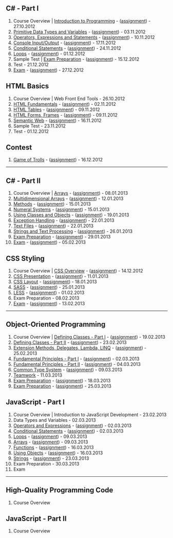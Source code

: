 ## C# - Part I

1. Course Overview | [Introduction to Programming](https://github.com/jasssonpet/TelerikAcademy/tree/master/Programming/1.CSharpPartOne/1.IntroductionToProgramming) - ([assignment](https://github.com/jasssonpet/TelerikAcademy/blob/master/Programming/1.CSharpPartOne/1.IntroductionToProgramming/README.md)) - 27.10.2012
2. [Primitive Data Types and Variables](https://github.com/jasssonpet/TelerikAcademy/tree/master/Programming/1.CSharpPartOne/2.PrimitiveDataTypesAndVariables) - ([assignment](https://github.com/jasssonpet/TelerikAcademy/blob/master/Programming/1.CSharpPartOne/2.PrimitiveDataTypesAndVariables/README.md)) - 03.11.2012
3. [Operators, Expressions and Statements](https://github.com/jasssonpet/TelerikAcademy/tree/master/Programming/1.CSharpPartOne/3.OperatorsExpressionsAndStatements) - ([assignment](https://github.com/jasssonpet/TelerikAcademy/blob/master/Programming/1.CSharpPartOne/3.OperatorsExpressionsAndStatements/README.md)) - 10.11.2012
4. [Console Input/Output](https://github.com/jasssonpet/TelerikAcademy/tree/master/Programming/1.CSharpPartOne/4.ConsoleInputOutput) - ([assignment](https://github.com/jasssonpet/TelerikAcademy/blob/master/Programming/1.CSharpPartOne/4.ConsoleInputOutput/README.md)) - 17.11.2012
5. [Conditional Statements](https://github.com/jasssonpet/TelerikAcademy/tree/master/Programming/1.CSharpPartOne/5.ConditionalStatements) - ([assignment](https://github.com/jasssonpet/TelerikAcademy/blob/master/Programming/1.CSharpPartOne/5.ConditionalStatements/README.md)) - 24.11.2012
6. [Loops](https://github.com/jasssonpet/TelerikAcademy/tree/master/Programming/1.CSharpPartOne/6.Loops) - ([assignment](https://github.com/jasssonpet/TelerikAcademy/blob/master/Programming/1.CSharpPartOne/6.Loops/README.md)) - 01.12.2012
7. Sample Test | [Exam Preparation](https://github.com/jasssonpet/TelerikAcademy/tree/master/Programming/1.CSharpPartOne/7.ExamPreparation) - ([assignment](https://github.com/jasssonpet/TelerikAcademy/blob/master/Programming/1.CSharpPartOne/7.ExamPreparation/README.md)) - 15.12.2012
8. Test - 21.12.2012
9. [Exam](https://github.com/jasssonpet/TelerikAcademy/tree/master/Programming/1.CSharpPartOne/9.Exam) - ([assignment](https://github.com/jasssonpet/TelerikAcademy/blob/master/Programming/1.CSharpPartOne/9.Exam/README.md)) - 27.12.2012

## HTML Basics

1. Course Overview | Web Front End Tools - 26.10.2012
2. [HTML Fundamentals](https://github.com/jasssonpet/TelerikAcademy/tree/master/WebDesign/1.HTMLBasics/2.HTMLFundamentals) - ([assignment](https://github.com/jasssonpet/TelerikAcademy/blob/master/WebDesign/1.HTMLBasics/2.HTMLFundamentals/README.md)) - 02.11.2012
3. [HTML Tables](https://github.com/jasssonpet/TelerikAcademy/tree/master/WebDesign/1.HTMLBasics/3.HTMLTables) - ([assignment](https://github.com/jasssonpet/TelerikAcademy/blob/master/WebDesign/1.HTMLBasics/3.HTMLTables/README.md)) - 09.11.2012
4. [HTML Forms, Frames](https://github.com/jasssonpet/TelerikAcademy/tree/master/WebDesign/1.HTMLBasics/4.HTMLFormsFrames) - ([assignment](https://github.com/jasssonpet/TelerikAcademy/blob/master/WebDesign/1.HTMLBasics/4.HTMLFormsFrames/README.md)) - 09.11.2012
5. [Semantic Web](https://github.com/jasssonpet/TelerikAcademy/tree/master/WebDesign/1.HTMLBasics/5.SemanticWeb) - ([assignment](https://github.com/jasssonpet/TelerikAcademy/blob/master/WebDesign/1.HTMLBasics/5.SemanticWeb/README.md)) - 16.11.2012
6. Sample Test - 23.11.2012
7. Test - 01.12.2012

## Contest

1. [Game of Trolls](https://github.com/jasssonpet/TelerikAcademy/tree/master/Contest/1.TrollsGame) - ([assignment](https://github.com/jasssonpet/TelerikAcademy/blob/master/Contest/1.TrollsGame/README.md)) - 16.12.2012

---

## C# - Part II

1. Course Overview | [Arrays](https://github.com/jasssonpet/TelerikAcademy/tree/master/Programming/2.CSharpPartTwo/1.Arrays) - ([assignment](https://github.com/jasssonpet/TelerikAcademy/blob/master/Programming/2.CSharpPartTwo/1.Arrays/README.md)) - 08.01.2013
2. [Multidimensional Arrays](https://github.com/jasssonpet/TelerikAcademy/tree/master/Programming/2.CSharpPartTwo/2.MultidimensionalArrays) - ([assignment](https://github.com/jasssonpet/TelerikAcademy/blob/master/Programming/2.CSharpPartTwo/2.MultidimensionalArrays/README.md)) - 12.01.2013
3. [Methods](https://github.com/jasssonpet/TelerikAcademy/tree/master/Programming/2.CSharpPartTwo/3.Methods) - ([assignment](https://github.com/jasssonpet/TelerikAcademy/blob/master/Programming/2.CSharpPartTwo/3.Methods/README.md)) - 15.01.2013
4. [Numeral Systems](https://github.com/jasssonpet/TelerikAcademy/tree/master/Programming/2.CSharpPartTwo/4.NumeralSystems) - ([assignment](https://github.com/jasssonpet/TelerikAcademy/blob/master/Programming/2.CSharpPartTwo/4.NumeralSystems/README.md)) - 15.01.2013
5. [Using Classes and Objects](https://github.com/jasssonpet/TelerikAcademy/tree/master/Programming/2.CSharpPartTwo/5.UsingClassesAndObjects) - ([assignment](https://github.com/jasssonpet/TelerikAcademy/blob/master/Programming/2.CSharpPartTwo/5.UsingClassesAndObjects/README.md)) - 19.01.2013
6. [Exception Handling](https://github.com/jasssonpet/TelerikAcademy/tree/master/Programming/2.CSharpPartTwo/6.ExceptionHandling) - ([assignment](https://github.com/jasssonpet/TelerikAcademy/blob/master/Programming/2.CSharpPartTwo/6.ExceptionHandling/README.md)) - 22.01.2013
7. [Text Files](https://github.com/jasssonpet/TelerikAcademy/tree/master/Programming/2.CSharpPartTwo/7.TextFiles) - ([assignment](https://github.com/jasssonpet/TelerikAcademy/blob/master/Programming/2.CSharpPartTwo/7.TextFiles/README.md)) - 22.01.2013
8. [Strings and Text Processing](https://github.com/jasssonpet/TelerikAcademy/tree/master/Programming/2.CSharpPartTwo/8.StringsAndTextProcessing) - ([assignment](https://github.com/jasssonpet/TelerikAcademy/blob/master/Programming/2.CSharpPartTwo/8.StringsAndTextProcessing/README.md)) - 26.01.2013
9. [Exam Preparation](https://github.com/jasssonpet/TelerikAcademy/tree/master/Programming/2.CSharpPartTwo/9.ExamPreparation) - ([assignment](https://github.com/jasssonpet/TelerikAcademy/blob/master/Programming/2.CSharpPartTwo/9.ExamPreparation/README.md)) - 29.01.2013
10. [Exam](https://github.com/jasssonpet/TelerikAcademy/tree/master/Programming/2.CSharpPartTwo/10.Exam) - ([assignment](https://github.com/jasssonpet/TelerikAcademy/blob/master/Programming/2.CSharpPartTwo/10.Exam/README.md)) - 05.02.2013

## CSS Styling

1. Course Overview | [CSS Overview](https://github.com/jasssonpet/TelerikAcademy/tree/master/WebDesign/2.CSSStyling/1.CSSOverview/) - ([assignment](https://github.com/jasssonpet/TelerikAcademy/blob/master/WebDesign/2.CSSStyling/1.CSSOverview/README.md)) - 14.12.2012
2. [CSS Presentation](https://github.com/jasssonpet/TelerikAcademy/tree/master/WebDesign/2.CSSStyling/2.CSSPresentation/) - ([assignment](https://github.com/jasssonpet/TelerikAcademy/blob/master/WebDesign/2.CSSStyling/2.CSSPresentation/README.md)) - 11.01.2013
4. [CSS Layout](https://github.com/jasssonpet/TelerikAcademy/tree/master/WebDesign/2.CSSStyling/3.CSSLayout/) - ([assignment](https://github.com/jasssonpet/TelerikAcademy/blob/master/WebDesign/2.CSSStyling/3.CSSLayout/README.md)) - 18.01.2013
5. [SASS](https://github.com/jasssonpet/TelerikAcademy/tree/master/WebDesign/2.CSSStyling/4.SASS) - ([assignment](https://github.com/jasssonpet/TelerikAcademy/blob/master/WebDesign/2.CSSStyling/4.SASS/README.md)) - 25.01.2013
6. [LESS](https://github.com/jasssonpet/TelerikAcademy/tree/master/WebDesign/2.CSSStyling/5.LESS) - ([assignment](https://github.com/jasssonpet/TelerikAcademy/blob/master/WebDesign/2.CSSStyling/5.LESS/README.md)) - 01.02.2013
7. Exam Preparation - 08.02.2013
8. [Exam](https://github.com/jasssonpet/TelerikAcademy/tree/master/WebDesign/2.CSSStyling/7.Exam) - ([assignment](https://github.com/jasssonpet/TelerikAcademy/blob/master/WebDesign/2.CSSStyling/7.Exam/README.md)) - 13.02.2013

---

## Object-Oriented Programming

1. Course Overview | [Defining Classes - Part I](https://github.com/jasssonpet/TelerikAcademy/tree/master/Programming/3.ObjectOrientedProgramming/1.DefiningClassesPartOne/) - ([assignment](https://github.com/jasssonpet/TelerikAcademy/blob/master/Programming/3.ObjectOrientedProgramming/1.DefiningClassesPartOne/README.md)) - 19.02.2013
2. [Defining Classes - Part II](https://github.com/jasssonpet/TelerikAcademy/tree/master/Programming/3.ObjectOrientedProgramming/2.DefiningClassesPartTwo/) - ([assignment](https://github.com/jasssonpet/TelerikAcademy/blob/master/Programming/3.ObjectOrientedProgramming/2.DefiningClassesPartTwo//README.md)) - 23.02.2013
3. [Extension Methods, Delegates, Lambda, LINQ](https://github.com/jasssonpet/TelerikAcademy/tree/master/Programming/3.ObjectOrientedProgramming/3.ExtensionMethodsDelegatesLambdaLINQ/) - ([assignment](https://github.com/jasssonpet/TelerikAcademy/blob/master/Programming/3.ObjectOrientedProgramming/3.ExtensionMethodsDelegatesLambdaLINQ/README.md)) - 25.02.2013
4. [Fundamental Principles - Part I](https://github.com/jasssonpet/TelerikAcademy/tree/master/Programming/3.ObjectOrientedProgramming/4.FundamentalPrinciplesPartOne/) - ([assignment](https://github.com/jasssonpet/TelerikAcademy/blob/master/Programming/3.ObjectOrientedProgramming/4.FundamentalPrinciplesPartOne/README.md)) - 02.03.2013
5. [Fundamental Principles - Part II](https://github.com/jasssonpet/TelerikAcademy/tree/master/Programming/3.ObjectOrientedProgramming/5.FundamentalPrinciplesPartTwo/) - ([assignment](https://github.com/jasssonpet/TelerikAcademy/blob/master/Programming/3.ObjectOrientedProgramming/5.FundamentalPrinciplesPartTwo/README.md)) - 04.03.2013
6. [Common Type System](https://github.com/jasssonpet/TelerikAcademy/tree/master/Programming/3.ObjectOrientedProgramming/6.CommonTypeSystem/) - ([assignment](https://github.com/jasssonpet/TelerikAcademy/blob/master/Programming/3.ObjectOrientedProgramming/6.CommonTypeSystem/README.md)) - 09.03.2013
7. [Teamwork](https://github.com/jasssonpet/TelerikAcademy/tree/master/Programming/3.ObjectOrientedProgramming/7.Teamwork/) - 11.03.2013
8. [Exam Preparation](https://github.com/jasssonpet/TelerikAcademy/tree/master/Programming/3.ObjectOrientedProgramming/8.ExamPreparation/) - ([assignment](https://github.com/jasssonpet/TelerikAcademy/blob/master/Programming/3.ObjectOrientedProgramming/8.ExamPreparation/README.md)) - 18.03.2013
9. [Exam Preparation](https://github.com/jasssonpet/TelerikAcademy/tree/master/Programming/3.ObjectOrientedProgramming/9.Exam/) - ([assignment](https://github.com/jasssonpet/TelerikAcademy/blob/master/Programming/3.ObjectOrientedProgramming/9.Exam/README.md)) - 25.03.2013

## JavaScript - Part I

1. Course Overview | Introduction to JavaScript Development - 23.02.2013
2. Data Types and Variables - 02.03.2013
3. [Operators and Expressions](https://github.com/jasssonpet/TelerikAcademy/tree/master/WebDesign/3.JavaScriptPartOne/3.OperatorsАndExpressions) - ([assignment](https://github.com/jasssonpet/TelerikAcademy/blob/master/WebDesign/3.JavaScriptPartOne/3.OperatorsАndExpressions/README.md)) - 02.03.2013
4. [Conditional Statements](https://github.com/jasssonpet/TelerikAcademy/tree/master/WebDesign/3.JavaScriptPartOne/4.ConditionalStatements) - ([assignment](https://github.com/jasssonpet/TelerikAcademy/blob/master/WebDesign/3.JavaScriptPartOne/4.ConditionalStatements/README.md)) - 02.03.2013
5. [Loops](https://github.com/jasssonpet/TelerikAcademy/tree/master/WebDesign/3.JavaScriptPartOne/5.Loops) - ([assignment](https://github.com/jasssonpet/TelerikAcademy/blob/master/WebDesign/3.JavaScriptPartOne/5.Loops/README.md)) - 09.03.2013
6. [Arrays](https://github.com/jasssonpet/TelerikAcademy/tree/master/WebDesign/3.JavaScriptPartOne/6.Arrays) - ([assignment](https://github.com/jasssonpet/TelerikAcademy/blob/master/WebDesign/3.JavaScriptPartOne/6.Arrays/README.md)) - 09.03.2013
7. [Functions](https://github.com/jasssonpet/TelerikAcademy/tree/master/WebDesign/3.JavaScriptPartOne/7.Functions) - ([assignment](https://github.com/jasssonpet/TelerikAcademy/blob/master/WebDesign/3.JavaScriptPartOne/7.Functions/README.md)) - 16.03.2013
8. [Using Objects](https://github.com/jasssonpet/TelerikAcademy/tree/master/WebDesign/3.JavaScriptPartOne/8.Objects) - ([assignment](https://github.com/jasssonpet/TelerikAcademy/blob/master/WebDesign/3.JavaScriptPartOne/8.Objects/README.md)) - 16.03.2013
9. [Strings](https://github.com/jasssonpet/TelerikAcademy/tree/master/WebDesign/3.JavaScriptPartOne/9.Strings) - ([assignment](https://github.com/jasssonpet/TelerikAcademy/blob/master/WebDesign/3.JavaScriptPartOne/9.Strings/README.md)) - 23.03.2013
10. Exam Preparation - 30.03.2013
11. Exam

---

## High-Quality Programming Code

1. Course Overview

##  JavaScript - Part II

1. Course Overview
